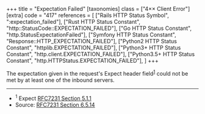 +++
title = "Expectation Failed"
[taxonomies]
class = ["4&times;&times; Client Error"]
[extra]
code = "417"
references = [
    ["Rails HTTP Status Symbol", ":expectation_failed"],
    ["Rust HTTP Status Constant", "http::StatusCode::EXPECTATION_FAILED"],
    ["Go HTTP Status Constant", "http.StatusExpectationFailed"],
    ["Symfony HTTP Status Constant", "Response::HTTP_EXPECTATION_FAILED"],
    ["Python2 HTTP Status Constant", "httplib.EXPECTATION_FAILED"],
    ["Python3+ HTTP Status Constant", "http.client.EXPECTATION_FAILED"],
    ["Python3.5+ HTTP Status Constant", "http.HTTPStatus.EXPECTATION_FAILED"],
]
+++

The expectation given in the request's Expect header field<sup>[1](#ref-1)</sup> could not be met by at least one of the inbound servers.

---

* <span id="ref-1"><sup>1</sup> Expect [RFC7231 Section 5.1.1][2]</span>
* Source: [RFC7231 Section 6.5.14][1]

[1]: <http://tools.ietf.org/html/rfc7231#section-6.5.14>
[2]: <http://tools.ietf.org/html/rfc7231#section-5.1.1>
